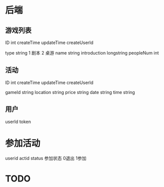 # 后端
## 游戏列表
ID int
createTime
updateTime
createUserId

type string 1 剧本 2 桌游
name string 
introduction longstring
peopleNum int


## 活动
ID int
createTime
updateTime
createUserId

gameId string 
location string 
price string
date string
time string


## 用户
userId
token

# 参加活动
userid
actid
status  参加状态 0退出 1参加

# TODO

